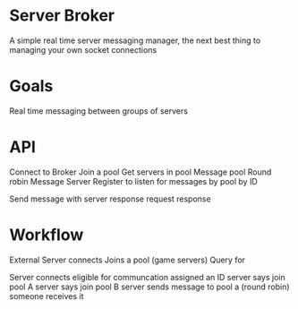 ﻿Server Broker 
=============


A simple real time server messaging manager, the next best thing to managing your own socket connections


Goals
=====

Real time messaging between groups of servers



API
===

Connect to Broker
Join a pool
Get servers in pool
Message pool
	Round robin
Message Server
Register to listen for messages
	by pool
	by ID

Send message with server response
	request response



Workflow
========


External Server connects
Joins a pool (game servers)
Query for 



Server connects
	eligible for communcation
	assigned an ID
server says join pool A
server says join pool B
server sends message to pool a (round robin)
someone receives it
